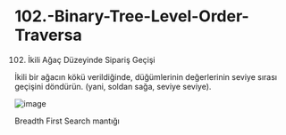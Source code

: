 # 102.-Binary-Tree-Level-Order-Traversa
102. İkili Ağaç Düzeyinde Sipariş Geçişi

İkili bir ağacın kökü verildiğinde, düğümlerinin değerlerinin seviye sırası geçişini döndürün. (yani, soldan sağa, seviye seviye).

![image](https://user-images.githubusercontent.com/77336040/212174051-1e6360af-f237-414c-8588-bf65ecf2ded3.png)


Breadth First Search mantığı 
